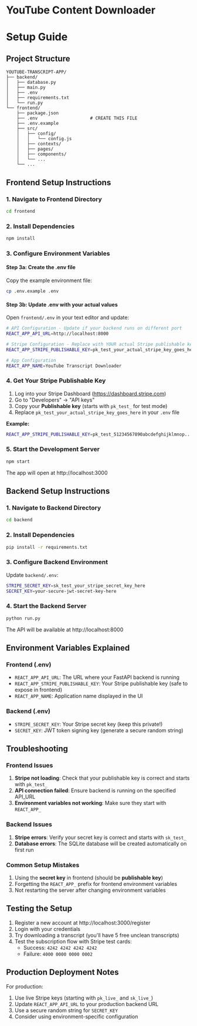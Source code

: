 # YouTube Content Downloader
# Setup Guide

## Project Structure
```
YOUTUBE-TRANSCRIPT-APP/
├── backend/
│   ├── database.py
│   ├── main.py
│   ├── .env
│   ├── requirements.txt
│   └── run.py
└── frontend/
    ├── package.json
    ├── .env                    # CREATE THIS FILE
    ├── .env.example
    ├── src/
    │   ├── config/
    │   │   └── config.js
    │   ├── contexts/
    │   ├── pages/
    │   ├── components/
    │   └── ...
    └── ...
```

## Frontend Setup Instructions

### 1. Navigate to Frontend Directory
```bash
cd frontend
```

### 2. Install Dependencies
```bash
npm install
```

### 3. Configure Environment Variables

#### Step 3a: Create the .env file
Copy the example environment file:
```bash
cp .env.example .env
```

#### Step 3b: Update .env with your actual values
Open `frontend/.env` in your text editor and update:

```bash
# API Configuration - Update if your backend runs on different port
REACT_APP_API_URL=http://localhost:8000

# Stripe Configuration - Replace with YOUR actual Stripe publishable key
REACT_APP_STRIPE_PUBLISHABLE_KEY=pk_test_your_actual_stripe_key_goes_here

# App Configuration
REACT_APP_NAME=YouTube Transcript Downloader
```

### 4. Get Your Stripe Publishable Key

1. Log into your Stripe Dashboard (https://dashboard.stripe.com)
2. Go to "Developers" → "API keys"
3. Copy your **Publishable key** (starts with `pk_test_` for test mode)
4. Replace `pk_test_your_actual_stripe_key_goes_here` in your `.env` file

**Example:**
```bash
REACT_APP_STRIPE_PUBLISHABLE_KEY=pk_test_51234567890abcdefghijklmnop...
```

### 5. Start the Development Server
```bash
npm start
```

The app will open at http://localhost:3000

## Backend Setup Instructions

### 1. Navigate to Backend Directory
```bash
cd backend
```

### 2. Install Dependencies
```bash
pip install -r requirements.txt
```

### 3. Configure Backend Environment
Update `backend/.env`:
```bash
STRIPE_SECRET_KEY=sk_test_your_stripe_secret_key_here
SECRET_KEY=your-secure-jwt-secret-key-here
```

### 4. Start the Backend Server
```bash
python run.py
```

The API will be available at http://localhost:8000

## Environment Variables Explained

### Frontend (.env)
- `REACT_APP_API_URL`: The URL where your FastAPI backend is running
- `REACT_APP_STRIPE_PUBLISHABLE_KEY`: Your Stripe publishable key (safe to expose in frontend)
- `REACT_APP_NAME`: Application name displayed in the UI

### Backend (.env)
- `STRIPE_SECRET_KEY`: Your Stripe secret key (keep this private!)
- `SECRET_KEY`: JWT token signing key (generate a secure random string)

## Troubleshooting

### Frontend Issues
1. **Stripe not loading**: Check that your publishable key is correct and starts with `pk_test_`
2. **API connection failed**: Ensure backend is running on the specified API_URL
3. **Environment variables not working**: Make sure they start with `REACT_APP_`

### Backend Issues
1. **Stripe errors**: Verify your secret key is correct and starts with `sk_test_`
2. **Database errors**: The SQLite database will be created automatically on first run

### Common Setup Mistakes
1. Using the **secret key** in frontend (should be **publishable key**)
2. Forgetting the `REACT_APP_` prefix for frontend environment variables
3. Not restarting the server after changing environment variables

## Testing the Setup

1. Register a new account at http://localhost:3000/register
2. Login with your credentials
3. Try downloading a transcript (you'll have 5 free unclean transcripts)
4. Test the subscription flow with Stripe test cards:
   - Success: `4242 4242 4242 4242`
   - Failure: `4000 0000 0000 0002`

## Production Deployment Notes

For production:
1. Use live Stripe keys (starting with `pk_live_` and `sk_live_`)
2. Update `REACT_APP_API_URL` to your production backend URL
3. Use a secure random string for `SECRET_KEY`
4. Consider using environment-specific configuration



